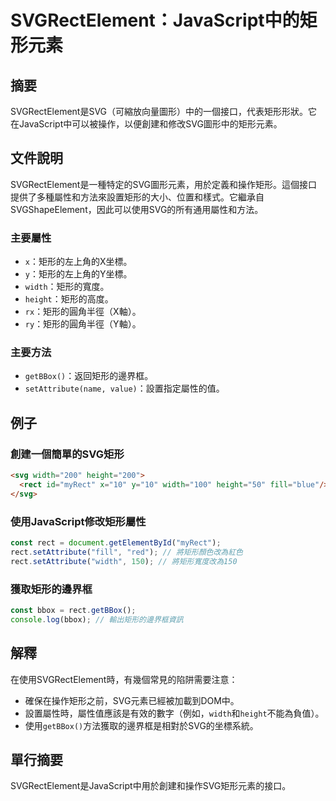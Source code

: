 <!--
Meta Description: # SVGRectElement：JavaScript中的矩形元素 ## 摘要 SVGRectElement是SVG（可縮放向量圖形）中的一個接口，代表矩形形狀。它在JavaScript中可以被操作，以便創建和修改SVG圖形中的矩形元素。 ## 文件說明 SVGRectElement是一種特定的SV...
Meta Keywords: width, rect, height, getbbox, setattribute
-->

# SVGRectElement：JavaScript中的矩形元素

## 摘要
SVGRectElement是SVG（可縮放向量圖形）中的一個接口，代表矩形形狀。它在JavaScript中可以被操作，以便創建和修改SVG圖形中的矩形元素。

## 文件說明
SVGRectElement是一種特定的SVG圖形元素，用於定義和操作矩形。這個接口提供了多種屬性和方法來設置矩形的大小、位置和樣式。它繼承自SVGShapeElement，因此可以使用SVG的所有通用屬性和方法。

### 主要屬性
- `x`：矩形的左上角的X坐標。
- `y`：矩形的左上角的Y坐標。
- `width`：矩形的寬度。
- `height`：矩形的高度。
- `rx`：矩形的圓角半徑（X軸）。
- `ry`：矩形的圓角半徑（Y軸）。

### 主要方法
- `getBBox()`：返回矩形的邊界框。
- `setAttribute(name, value)`：設置指定屬性的值。

## 例子
### 創建一個簡單的SVG矩形
```html
<svg width="200" height="200">
  <rect id="myRect" x="10" y="10" width="100" height="50" fill="blue"/>
</svg>
```

### 使用JavaScript修改矩形屬性
```javascript
const rect = document.getElementById("myRect");
rect.setAttribute("fill", "red"); // 將矩形顏色改為紅色
rect.setAttribute("width", 150); // 將矩形寬度改為150
```

### 獲取矩形的邊界框
```javascript
const bbox = rect.getBBox();
console.log(bbox); // 輸出矩形的邊界框資訊
```

## 解釋
在使用SVGRectElement時，有幾個常見的陷阱需要注意：
- 確保在操作矩形之前，SVG元素已經被加載到DOM中。
- 設置屬性時，屬性值應該是有效的數字（例如，`width`和`height`不能為負值）。
- 使用`getBBox()`方法獲取的邊界框是相對於SVG的坐標系統。

## 單行摘要
SVGRectElement是JavaScript中用於創建和操作SVG矩形元素的接口。